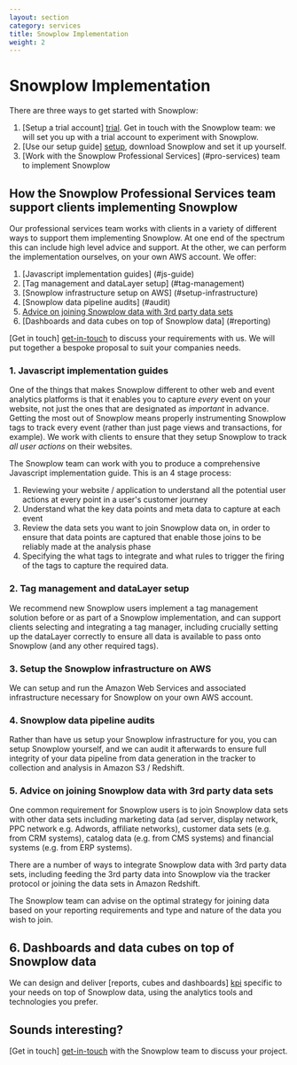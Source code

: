 ```yaml
---
layout: section
category: services
title: Snowplow Implementation
weight: 2
---
```


# Snowplow Implementation

There are three ways to get started with Snowplow:

1. [Setup a trial account] [trial]. Get in touch with the Snowplow team: we will set you up with a trial account to experiment with Snowplow.
2. [Use our setup guide] [setup], download Snowplow and set it up yourself.
3. [Work with the Snowplow Professional Services] (#pro-services) team to implement Snowplow 

<a name="pro-services"><h2>How the Snowplow Professional Services team support clients implementing Snowplow</h2></a>

Our professional services team works with clients in a variety of different ways to support them implementing Snowplow. At one end of the spectrum this can include high level advice and support. At the other, we can perform the implementation ourselves, on your own AWS account. We offer:

1. [Javascript implementation guides] (#js-guide)
2. [Tag management and dataLayer setup] (#tag-management)
3. [Snowplow infrastructure setup on AWS] (#setup-infrastructure)
4. [Snowplow data pipeline audits] (#audit)
5. [Advice on joining Snowplow data with 3rd party data sets](#join)
6. [Dashboards and data cubes on top of Snowplow data] (#reporting)

[Get in touch] [get-in-touch] to discuss your requirements with us. We will put together a bespoke proposal to suit your companies needs.

<a name="js-guide"><h3>1. Javascript implementation guides</h3></a>

One of the things that makes Snowplow different to other web and event analytics platforms is that it enables you to capture *every* event on your website, not just the ones that are designated as *important* in advance. Getting the most out of Snowplow means properly instrumenting Snowplow tags to track every event (rather than just page views and transactions, for example). We work with clients to ensure that they setup Snowplow to track *all user actions* on their websites.

The Snowplow team can work with you to produce a comprehensive Javascript implementation guide. This is an 4 stage process:

1. Reviewing your website / application to understand all the potential user actions at every point in a user's customer journey
2. Understand what the key data points and meta data to capture at each event
3. Review the data sets you want to join Snowplow data on, in order to ensure that data points are captured that enable those joins to be reliably made at the analysis phase
4. Specifying the what tags to integrate and what rules to trigger the firing of the tags to capture the required data.

<a name="tag-management"><h3>2. Tag management and dataLayer setup</h3></a>

We recommend new Snowplow users implement a tag management solution before or as part of a Snowplow implementation, and can support clients selecting and integrating a tag manager, including crucially setting up the dataLayer correctly to ensure all data is available to pass onto Snowplow (and any other required tags).

<a name="setup-infrastructure"><h3>3. Setup the Snowplow infrastructure on AWS</h3></a>

We can setup and run the Amazon Web Services and associated infrastructure necessary for Snowplow on your own AWS account. 

<a name="audit"><h3>4. Snowplow data pipeline audits</h3></a>

Rather than have us setup your Snowplow infrastructure for you, you can setup Snowplow yourself, and we can audit it afterwards to ensure full integrity of your data pipeline from data generation in the tracker to collection and analysis in Amazon S3 / Redshift.

<a name="join"><h3>5. Advice on joining Snowplow data with 3rd party data sets</h3></a>

One common requirement for Snowplow users is to join Snowplow data sets with other data sets including marketing data (ad server, display network, PPC network e.g. Adwords, affiliate networks), customer data sets (e.g. from CRM systems), catalog data (e.g. from CMS systems) and financial systems (e.g. from ERP systems).

There are a number of ways to integrate Snowplow data with 3rd party data sets, including feeding the 3rd party data into Snowplow via the tracker protocol or joining the data sets in Amazon Redshift. 

The Snowplow team can advise on the optimal strategy for joining data based on your reporting requirements and type and nature of the data you wish to join.

<a name="reporting"><h2>6. Dashboards and data cubes on top of Snowplow data</h2></a>

We can design and deliver [reports, cubes and dashboards] [kpi] specific to your needs on top of Snowplow data, using the analytics tools and technologies you prefer.


## Sounds interesting?

[Get in touch] [get-in-touch] with the Snowplow team to discuss your project.


[trial]: /product/get-started.html#trial
[setup]: https://github.com/snowplow/snowplow/wiki/Setting-up-Snowplow
[get-in-touch]: /about/index.html
[analytics]: analytics.html
[implementation]: implementation.html
[custom-dev]: custom-development.html

[event-tracking]: https://github.com/snowplow/snowplow/wiki/Integrating-Snowplow-into-your-website#wiki-events
[bespoke-reports]: reporting.html
[custom-dev]: custom-development.html
[repo]: https://github.com/snowplow/snowplow
[kpi]: reporting.html
